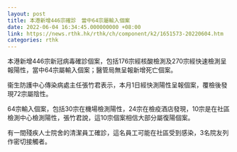 ```yaml
---
layout: post
title: 本港新增446宗確診　當中64宗屬輸入個案
date: 2022-06-04 16:34:45.000000000 +08:00
link: https://news.rthk.hk/rthk/ch/component/k2/1651573-20220604.htm
categories: rthk
---
```


本港新增446宗新冠病毒確診個案，包括176宗經核酸檢測及270宗經快速檢測呈報陽性，當中64宗屬輸入個案；醫管局無呈報新增死亡個案。 

衞生防護中心傳染病處主任張竹君表示，本月1日經快測陽性呈報個案，覆檢後發現72宗屬陰性。

64宗輸入個案，包括30宗在機場檢測陽性，24宗在檢疫酒店發現，10宗是在社區檢測中心檢測陽性，張竹君說，這10宗個案相信大部分屬復陽個案。

有一間殘疾人士院舍的清潔員工確診，這名員工可能在社區受到感染，3名院友列作密切接觸者。
